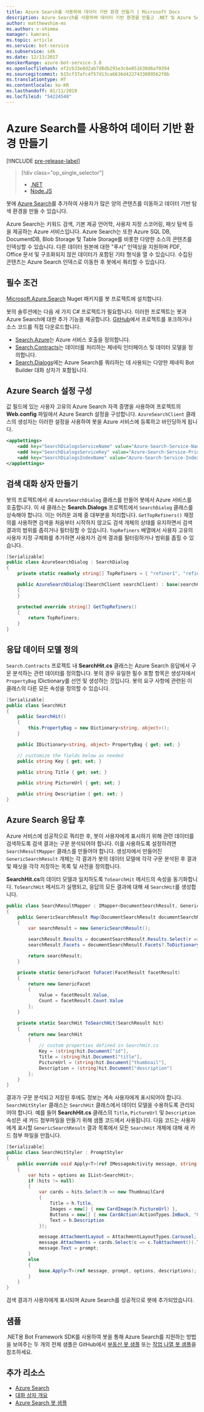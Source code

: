 ```yaml
---
title: Azure Search를 사용하여 데이터 기반 환경 만들기 | Microsoft Docs
description: Azure Search를 사용하여 데이터 기반 환경을 만들고 .NET 및 Azure Search용 Bot Framework SDK를 사용하여 사용자가 봇에 있는 많은 양의 콘텐츠를 이동하는 데 도움이 되는 방법에 대해 알아봅니다.
author: matthewshim-ms
ms.author: v-shimma
manager: kamrani
ms.topic: article
ms.service: bot-service
ms.subservice: sdk
ms.date: 12/13/2017
monikerRange: azure-bot-service-3.0
ms.openlocfilehash: ef2cb33e8d2ab7d8db291e3c6e051630d6af0394
ms.sourcegitcommit: b15cf37afc4f57d13ca6636d4227433809562f8b
ms.translationtype: HT
ms.contentlocale: ko-KR
ms.lasthandoff: 01/11/2019
ms.locfileid: "54224548"
---
```

# <a name="create-data-driven-experiences-with-azure-search"></a>Azure Search를 사용하여 데이터 기반 환경 만들기 

[!INCLUDE [pre-release-label](../includes/pre-release-label-v3.md)]

> [!div class="op_single_selector"]
> - [.NET](../dotnet/bot-builder-dotnet-search-azure.md)
> - [Node.JS](../nodejs/bot-builder-nodejs-search-azure.md)

봇에 [Azure Search](https://azure.microsoft.com/en-us/services/search/)를 추가하여 사용자가 많은 양의 콘텐츠를 이동하고 데이터 기반 탐색 환경을 만들 수 있습니다.

Azure Search는 키워드 검색, 기본 제공 언어학, 사용자 지정 스코어링, 패싯 탐색 등을 제공하는 Azure 서비스입니다. Azure Search는 또한 Azure SQL DB, DocumentDB, Blob Storage 및 Table Storage를 비롯한 다양한 소스의 콘텐츠를 인덱싱할 수 있습니다. 다른 데이터 원본에 대한 "푸시" 인덱싱을 지원하며 PDF, Office 문서 및 구조화되지 않은 데이터가 포함된 기타 형식을 열 수 있습니다. 수집된 콘텐츠는 Azure Search 인덱스로 이동한 후 봇에서 쿼리할 수 있습니다.


## <a name="prerequisites"></a>필수 조건

[Microsoft.Azure.Search](https://www.nuget.org/packages/Microsoft.Azure.Search/4.0.0-preview) Nuget 패키지를 봇 프로젝트에 설치합니다. 

봇의 솔루션에는 다음 세 가지 C# 프로젝트가 필요합니다. 이러한 프로젝트는 봇과 Azure Search에 대한 추가 기능을 제공합니다. [GitHub](https://github.com/Microsoft/botBuilder-Samples/tree/master/CSharp/demo-Search)에서 프로젝트를 포크하거나 소스 코드를 직접 다운로드합니다.

* [Search.Azure](https://github.com/Microsoft/botBuilder-Samples/tree/master/CSharp/demo-Search/Search.Azure)는 Azure 서비스 호출을 정의합니다. 
* [Search.Contracts](https://github.com/Microsoft/botBuilder-Samples/tree/master/CSharp/demo-Search/Search.Contracts)는 데이터를 처리하는 제네릭 인터페이스 및 데이터 모델을 정의합니다.
* [Search.Dialogs](https://github.com/Microsoft/botBuilder-Samples/tree/master/CSharp/demo-Search/Search.Dialogs)에는 Azure Search를 쿼리하는 데 사용되는 다양한 제네릭 Bot Builder 대화 상자가 포함됩니다.

## <a name="configure-azure-search-settings"></a>Azure Search 설정 구성 

값 필드에 있는 사용자 고유의 Azure Search 자격 증명을 사용하여 프로젝트의 **Web.config** 파일에서 Azure Search 설정을 구성합니다. `AzureSearchClient` 클래스의 생성자는 이러한 설정을 사용하여 봇을 Azure 서비스에 등록하고 바인딩하게 됩니다.

```xml
<appSettings>
    <add key="SearchDialogsServiceName" value="Azure-Search-Service-Name" /> <!-- replace value field with Azure Service Name --> 
    <add key="SearchDialogsServiceKey" value="Azure-Search-Service-Primary-Key" /> <!-- replace value field with Azure Service Key --> 
    <add key="SearchDialogsIndexName" value="Azure-Search-Service-Index" /> <!-- replace value field with your Azure Search Index --> 
</appSettings>
```

## <a name="create-a-search-dialog"></a>검색 대화 상자 만들기

봇의 프로젝트에서 새 `AzureSearchDialog` 클래스를 만들어 봇에서 Azure 서비스를 호출합니다. 이 새 클래스는 **Search.Dialogs** 프로젝트에서 `SearchDialog` 클래스를 상속해야 합니다. 이는 어려운 과제 중 대부분을 처리합니다. `GetTopRefiners()` 재정의를 사용하면 검색을 처음부터 시작하지 않고도 검색 개체의 상태를 유지하면서 검색 결과의 범위를 좁히거나 필터링할 수 있습니다. `TopRefiners` 배열에서 사용자 고유의 사용자 지정 구체화를 추가하면 사용자가 검색 결과를 필터링하거나 범위를 좁힐 수 있습니다. 

```cs
[Serializable]
public class AzureSearchDialog : SearchDialog
{
    private static readonly string[] TopRefiners = { "refiner1", "refiner2", "refiner3" }; // define your own custom refiners 

    public AzureSearchDialog(ISearchClient searchClient) : base(searchClient, multipleSelection: true)
    {
    }

    protected override string[] GetTopRefiners()
    {
        return TopRefiners;
    }
}
```

## <a name="define-the-response-data-model"></a>응답 데이터 모델 정의

`Search.Contracts` 프로젝트 내 **SearchHit.cs** 클래스는 Azure Search 응답에서 구문 분석하는 관련 데이터를 정의합니다. 봇의 경우 유일한 필수 포함 항목은 생성자에서 `PropertyBag` IDictionary를 선언 및 생성하는 것입니다. 봇의 요구 사항에 관련된 이 클래스의 다른 모든 속성을 정의할 수 있습니다. 

```cs
[Serializable]
public class SearchHit
{
    public SearchHit()
    {
        this.PropertyBag = new Dictionary<string, object>();
    }

    public IDictionary<string, object> PropertyBag { get; set; }

    // customize the fields below as needed 
    public string Key { get; set; }

    public string Title { get; set; }

    public string PictureUrl { get; set; }

    public string Description { get; set; }
}
```

## <a name="after-azure-search-responds"></a>Azure Search 응답 후 

Azure 서비스에 성공적으로 쿼리한 후, 봇이 사용자에게 표시하기 위해 관련 데이터를 검색하도록 검색 결과는 구문 분석되어야 합니다. 이를 사용하도록 설정하려면 `SearchResultMapper` 클래스를 만들어야 합니다. 생성자에서 만들어진 `GenericSearchResult` 개체는 각 결과가 봇의 데이터 모델에 각각 구문 분석된 후 결과 및 패싯을 각각 저장하는 목록 및 사전을 정의합니다. 

**SearchHit.cs**의 데이터 모델과 일치하도록 `ToSearchHit` 메서드의 속성을 동기화합니다. `ToSearchHit` 메서드가 실행되고, 응답의 모든 결과에 대해 새 `SearchHit`를 생성합니다.  

```cs
public class SearchResultMapper : IMapper<DocumentSearchResult, GenericSearchResult>
{
    public GenericSearchResult Map(DocumentSearchResult documentSearchResult)
    {
        var searchResult = new GenericSearchResult();

        searchResult.Results = documentSearchResult.Results.Select(r => ToSearchHit(r)).ToList();
        searchResult.Facets = documentSearchResult.Facets?.ToDictionary(kv => kv.Key, kv => kv.Value.Select(f => ToFacet(f)));

        return searchResult;
    }

    private static GenericFacet ToFacet(FacetResult facetResult)
    {
        return new GenericFacet
        {
            Value = facetResult.Value,
            Count = facetResult.Count.Value
        };
    }

    private static SearchHit ToSearchHit(SearchResult hit)
    {
        return new SearchHit
        {
            // custom properties defined in SearchHit.cs 
            Key = (string)hit.Document["id"],
            Title = (string)hit.Document["title"],
            PictureUrl = (string)hit.Document["thumbnail"],
            Description = (string)hit.Document["description"]
        };
    }
}
```
결과가 구문 분석되고 저장된 후에도 정보는 계속 사용자에게 표시되어야 합니다. `SearchHitStyler` 클래스는 `SearchHit` 클래스에서 데이터 모델을 수용하도록 관리되어야 합니다. 예를 들어 **SearchHit.cs** 클래스의 `Title`, `PictureUrl` 및 `Description` 속성은 새 카드 첨부파일을 만들기 위해 샘플 코드에서 사용됩니다. 다음 코드는 사용자에게 표시할 `GenericSearchResult` 결과 목록에서 모든 `SearchHit` 개체에 대해 새 카드 첨부 파일을 만듭니다.   

```cs
[Serializable]
public class SearchHitStyler : PromptStyler
{
    public override void Apply<T>(ref IMessageActivity message, string prompt, IReadOnlyList<T> options, IReadOnlyList<string> descriptions = null)
    {
        var hits = options as IList<SearchHit>;
        if (hits != null)
        {
            var cards = hits.Select(h => new ThumbnailCard
            {
                Title = h.Title,
                Images = new[] { new CardImage(h.PictureUrl) },
                Buttons = new[] { new CardAction(ActionTypes.ImBack, "Pick this one", value: h.Key) },
                Text = h.Description
            });

            message.AttachmentLayout = AttachmentLayoutTypes.Carousel;
            message.Attachments = cards.Select(c => c.ToAttachment()).ToList();
            message.Text = prompt;
        }
        else
        {
            base.Apply<T>(ref message, prompt, options, descriptions);
        }
    }
}
```
검색 결과가 사용자에게 표시되며 Azure Search를 성공적으로 봇에 추가되었습니다.

## <a name="samples"></a>샘플

.NET용 Bot Framework SDK를 사용하여 봇을 통해 Azure Search를 지원하는 방법을 보여주는 두 개의 전체 샘플은 GitHub에서 [부동산 봇 샘플](https://github.com/Microsoft/BotBuilder-Samples/tree/master/CSharp/demo-Search/RealEstateBot) 또는 [작업 나열 봇 샘플](https://github.com/Microsoft/BotBuilder-Samples/tree/master/CSharp/demo-Search/JobListingBot)을 참조하세요. 

## <a name="additional-resources"></a>추가 리소스
* [Azure Search][search]
* [대화 상자 개요](bot-builder-dotnet-dialogs.md)
* [Azure Search 봇 샘플](https://github.com/Microsoft/botBuilder-Samples/tree/master/CSharp/demo-Search)

[search]: /azure/search/search-what-is-azure-search
